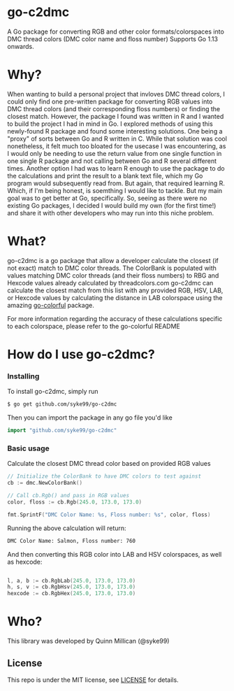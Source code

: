 # go-c2dmc
A Go package for converting RGB and other color formats/colorspaces into DMC thread colors (DMC color name and floss number) Supports Go 1.13 onwards.

Why?
====
When wanting to build a personal project that invloves DMC thread colors, I could only find one pre-written package for converting RGB values into DMC thread colors (and their corresponding floss numbers) or finding the closest match. However, the package I found was written in R and I wanted to build the project I had in mind in Go. I explored methods of using this newly-found R package and found some interesting solutions. One being a "proxy" of sorts between Go and R written in C. While that solution was cool nonetheless, it felt much too bloated for the usecase I was encountering, as I would only be needing to use the return value from one single function in one single R package and not calling between Go and R several different times. Another option I had was to learn R enough to use the package to do the calculations and print the result to a blank text file, which my Go program would subsequently read from. But again, that required learning R. Which, if I'm being honest, is soemthing I would like to tackle. But my main goal was to get better at Go, specifically. So, seeing as there were no existing Go packages, I decided I would build my own (for the first time!) and share it with other developers who may run into this niche problem.

What?
=====
go-c2dmc is a go package that allow a developer calculate the closest (if not exact) match to DMC color threads. The ColorBank is populated with values matching DMC color threads (and their floss numbers) to RBG and Hexcode values already calculated by threadcolors.com go-c2dmc can calculate the closest match from this list with any provided RGB, HSV, LAB, or Hexcode values by calculating the distance in LAB colorspace using the amazing [go-colorful](https://github.com/lucasb-eyer/go-colorful/) package.


For more information regarding the accuracy of these calculations specific to each colorspace, please refer to the go-colorful README



How do I use go-c2dmc?
====

### Installing
To install go-c2dmc, simply run

```bash
$ go get github.com/syke99/go-c2dmc
```

Then you can import the package in any go file you'd like

```go
import "github.com/syke99/go-c2dmc"
```

### Basic usage

Calculate the closest DMC thread color based on provided RGB values

```go
// Initialize the ColorBank to have DMC colors to test against
cb := dmc.NewColorBank()

// Call cb.Rgb() and pass in RGB values
color, floss := cb.Rgb(245.0, 173.0, 173.0)

fmt.SprintF("DMC Color Name: %s, Floss number: %s", color, floss)
```

Running the above calculation will return:


```bash
DMC Color Name: Salmon, Floss number: 760
```

And then converting this RGB color into LAB and HSV colorspaces, as well as hexcode:

```go

l, a, b := cb.RgbLab(245.0, 173.0, 173.0)
h, s, v := cb.RgbHsv(245.0, 173.0, 173.0)
hexcode := cb.RgbHex(245.0, 173.0, 173.0)
```

Who?
====

This library was developed by Quinn Millican (@syke99)


## License

This repo is under the MIT license, see [LICENSE](LICENSE) for details.
